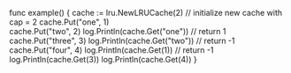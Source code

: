 func example() {
	cache := lru.NewLRUCache(2)     // initialize new cache with cap = 2
	cache.Put("one", 1)   
	cache.Put("two", 2)
	log.Println(cache.Get("one"))   // return 1
	cache.Put("three", 3)
	log.Println(cache.Get("two"))   // return -1
	cache.Put("four", 4)
	log.Println(cache.Get(1))       // return -1
	log.Println(cache.Get(3))
	log.Println(cache.Get(4))
}
